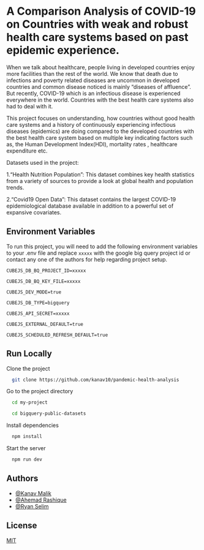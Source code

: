 
# A Comparison Analysis of COVID-19 on Countries with weak and robust health care systems based on past epidemic experience.

When we talk about healthcare, people living in developed countries enjoy more facilities than the
rest of the world. We know that death due to infections and poverty related diseases are uncommon
in developed countries and common disease noticed is mainly “diseases of affluence”. But recently,
COVID-19 which is an infectious disease is experienced everywhere in the world. Countries with the
best health care systems also had to deal with it.

This project focuses on understanding, how countries without good health care systems and a history of continuously
experiencing infectious diseases (epidemics) are doing compared to the developed countries with the
best health care system based on multiple key indicating factors such as, the Human Development
Index(HDI), mortality rates , healthcare expenditure etc.

Datasets used in the project:

1.“Health Nutrition Population”: This dataset combines key health statistics from a variety of sources
to provide a look at global health and population trends.

2.“Covid19 Open Data”: This dataset contains the
largest COVID-19 epidemiological database
available in addition to a powerful set of expansive covariates.

## Environment Variables

To run this project, you will need to add the following environment variables to your .env file and 
replace `xxxxx` with the google big query project id or contact any one of the authors for help 
regarding project setup. 

`CUBEJS_DB_BQ_PROJECT_ID=xxxxx`

`CUBEJS_DB_BQ_KEY_FILE=xxxxx`

`CUBEJS_DEV_MODE=true`

`CUBEJS_DB_TYPE=bigquery`

`CUBEJS_API_SECRET=xxxxx`

`CUBEJS_EXTERNAL_DEFAULT=true`

`CUBEJS_SCHEDULED_REFRESH_DEFAULT=true`


## Run Locally

Clone the project

```bash
  git clone https://github.com/kanav10/pandemic-health-analysis 
```

Go to the project directory

```bash
  cd my-project
```

```bash
  cd bigquery-public-datasets
```


Install dependencies

```bash
  npm install
```

Start the server

```bash
  npm run dev
```

  
## Authors

- [@Kanav Malik](https://github.com/kanav10)
- [@Ahemad Rashique](https://github.com/rush17)
- [@Ryan Selim](https://github.com/rayanselim)

  
## License

[MIT](https://choosealicense.com/licenses/mit/)

  